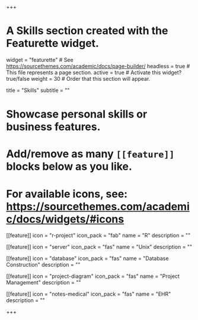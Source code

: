 +++
# A Skills section created with the Featurette widget.
widget = "featurette"  # See https://sourcethemes.com/academic/docs/page-builder/
headless = true  # This file represents a page section.
active = true  # Activate this widget? true/false
weight = 30  # Order that this section will appear.

title = "Skills"
subtitle = ""

# Showcase personal skills or business features.
# 
# Add/remove as many `[[feature]]` blocks below as you like.
# 
# For available icons, see: https://sourcethemes.com/academic/docs/widgets/#icons

[[feature]]
  icon = "r-project"
  icon_pack = "fab"
  name = "R"
  description = ""

[[feature]]
  icon = "server"
  icon_pack = "fas"
  name = "Unix"
  description = ""

[[feature]]
  icon = "database"
  icon_pack = "fas"
  name = "Database Construction"
  description = "" 

[[feature]]
  icon = "project-diagram"
  icon_pack = "fas"
  name = "Project Management"
  description = ""

[[feature]]
  icon = "notes-medical"
  icon_pack = "fas"
  name = "EHR"
  description = "" 

  
+++
